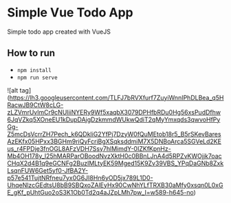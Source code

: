 # Simple Vue Todo App
Simple todo app created with VueJS

## How to run
- `npm install`
- `npm run serve`

![alt tag] (https://lh3.googleusercontent.com/TLFJ7bRVXfurf7ZuyiWnnIPhDLBea_q5HRacwJB9CtW8cLG-zLZVmrUvlmCr9cNUliiNYERy9Wf5xaqbX3079DPHfbRDu0Hg56xsPudDfhw6JqVZkq5XOneEU1kDupDAjgDzkmmdWUkwQdiT2qMyYmxqds3qwvoHfPyGg-Z5mcDsVcrrZH7Pech_k6QDkliG2YfPj7DzyW0fQuMEtob18r5_B5rSKevBaresAzEKfx05HPxx3BGHm9riQyFcriBgXSqksddmiM7X5DNBoArca5SGVeLd2KEus_r4FPDje3fnOGL8AFzVDH7Ssy7hlMimdY-0IZKfKpnHz-Mb4OH178y_l25hMARParOBoodNvzXktH0c0BBnLJnA4d5RPZvKWOjjk7oacCHqX2d4B1q9eGCNFg2BuzIMLtyEK59Mged15K9Zv39VBS_YPqDaGNb8ZxkLsqnFUW6Get5yf0-JfBA2Y-p57e541TujtNRfneu7yx0G6JI8Hn6yOD5jx789L1D0-UhqeNlzcGEdtsU8bB9SBQxoZAlEyHx90CwNhYLfTRXB30aMfy0xsqn0L0xGE_gKf_pUhtGuo2oS3K1Ob0Td2q4aJZpLMh7pw_I=w589-h645-no)